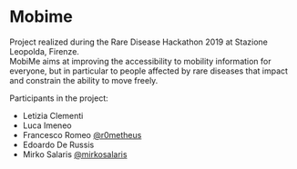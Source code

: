 # Mobime

Project realized during the Rare Disease Hackathon 2019 at Stazione Leopolda, Firenze.  
MobiMe aims at improving the accessibility to mobility information for everyone, but
in particular to people affected by rare diseases that impact and constrain the ability to move freely.

Participants in the project:
- Letizia Clementi
- Luca Imeneo
- Francesco Romeo [@r0metheus](https://github.com/r0metheus)
- Edoardo De Russis
- Mirko Salaris [@mirkosalaris](https://github.com/mirkosalaris/)
